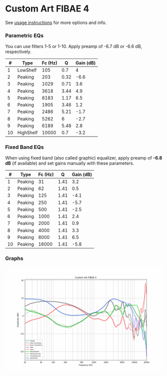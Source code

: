 # Custom Art FIBAE 4
See [usage instructions](https://github.com/jaakkopasanen/AutoEq#usage) for more options and info.

### Parametric EQs
You can use filters 1-5 or 1-10. Apply preamp of -6.7 dB or -6.6 dB, respectively.

|   # | Type      |   Fc (Hz) |    Q |   Gain (dB) |
|-----|-----------|-----------|------|-------------|
|   1 | LowShelf  |       105 | 0.7  |         4   |
|   2 | Peaking   |       203 | 0.32 |        -6.6 |
|   3 | Peaking   |      1029 | 0.71 |         3.6 |
|   4 | Peaking   |      3618 | 3.44 |         4.9 |
|   5 | Peaking   |      8183 | 1.17 |         6.5 |
|   6 | Peaking   |      1905 | 3.46 |         1.2 |
|   7 | Peaking   |      2486 | 5.21 |        -1.7 |
|   8 | Peaking   |      5262 | 6    |        -2.7 |
|   9 | Peaking   |      6189 | 5.48 |         2.8 |
|  10 | HighShelf |     10000 | 0.7  |        -3.2 |

### Fixed Band EQs
When using fixed band (also called graphic) equalizer, apply preamp of **-6.8 dB** (if available) and set gains manually with these parameters.

|   # | Type    |   Fc (Hz) |    Q |   Gain (dB) |
|-----|---------|-----------|------|-------------|
|   1 | Peaking |        31 | 1.41 |         3.2 |
|   2 | Peaking |        62 | 1.41 |         0.5 |
|   3 | Peaking |       125 | 1.41 |        -4.1 |
|   4 | Peaking |       250 | 1.41 |        -5.7 |
|   5 | Peaking |       500 | 1.41 |        -2.5 |
|   6 | Peaking |      1000 | 1.41 |         2.4 |
|   7 | Peaking |      2000 | 1.41 |         0.9 |
|   8 | Peaking |      4000 | 1.41 |         3.3 |
|   9 | Peaking |      8000 | 1.41 |         6.5 |
|  10 | Peaking |     16000 | 1.41 |        -5.8 |

### Graphs
![](./Custom%20Art%20FIBAE%204.png)
